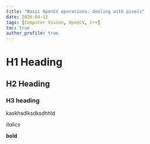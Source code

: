 ```yaml
---
title: "Basic OpenCV operations: dealing with pixels"
date: 2020-04-12
tags: [Computer Vision, OpenCV, C++]
toc: true
author_profile: true
---
```


# H1 Heading

## H2 Heading

### H3 heading

kaskhsdlksdksdhhld

*italics*

**bold**


